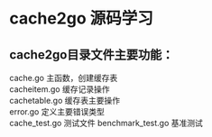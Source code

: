 # cache2go 源码学习
## cache2go目录文件主要功能：
cache.go 主函数，创建缓存表<br>
cacheitem.go 缓存记录操作<br>
cachetable.go 缓存表主要操作<br>
error.go 定义主要错误类型<br>
cache_test.go 测试文件
benchmark_test.go 基准测试<br>